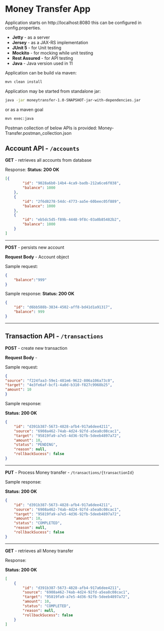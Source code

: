 
# Money Transfer App

Application starts on http://localhost:8080 this can be configured in config.properties.

 - **Jetty** - as a server
 - **Jersey** - as a JAX-RS implementation
 - **JUnit 5** - for Unit testing
 - **Mockito** - for mocking while unit testing
 - **Rest Assured** - for API testing
 - **Java** - Java version used in 11

Application can be build via maven:
```sh
mvn clean install
```

Application may be started from standalone jar:
```sh
java -jar moneytransfer-1.0-SNAPSHOT-jar-with-dependencies.jar
```
or as a maven goal

```sh
mvn exec:java
```
Postman collection of below APIs is provided: Money-Transfer.postman_collection.json


## Account API - `/accounts`

**GET** - retrieves all accounts from database

Response:
**Status: 200 OK**
```json
[{
        "id": "9028a6b0-14b4-4ca9-badb-212a6ce6f038",
        "balance": 1000
    },
    {
        "id": "2f6d8278-54dc-4773-aa5e-60beec05f889",
        "balance": 1000
    },
    {
        "id": "eb5dc5d5-f89b-4448-9f8c-03a0b85482b2",
        "balance": 1000
    }
]
```
---
**POST** - persists new account 


**Request Body** - Account object


Sample request:
```json
{
	"balance":"999"
}
```


Sample response:
**Status: 200 OK**
```json
{
    "id": "d6bb588b-3834-4502-aff8-bd41d1a91317",
    "balance": 999
}
```
---
## Transaction API - `/transactions`

**POST** - create new transaction


**Request Body** - 


Sample request:
```json
{
"source": "f224faa3-59e1-481m6-9622-806a106a73c0",
"target": "4e3fe6af-bcf1-4a0d-b310-f827c9968b25",
"amount": 10
}
```


Sample response:


**Status: 200 OK**
```json
{
    "id": "d391b387-5673-4828-afb4-917a6dee4211",
    "source": "6908a462-74ab-4d24-92fd-a5ea8c08cac1",
    "target": "95819fa9-a7e5-4d36-92fb-5deeb4897a72",
    "amount": 10,
    "status": "PENDING",
    "reason": null,
    "rollbackSucess": false
}
```
---
**PUT** - Process Money transfer - `/transactions/{transactionId}`

Sample response:


**Status: 200 OK**
```json
{
    "id": "d391b387-5673-4828-afb4-917a6dee4211",
    "source": "6908a462-74ab-4d24-92fd-a5ea8c08cac1",
    "target": "95819fa9-a7e5-4d36-92fb-5deeb4897a72",
    "amount": 10,
    "status": "COMPLETED",
    "reason": null,
    "rollbackSucess": false
}
```
---
**GET** - retrieves all Money transfer

Response:

**Status: 200 OK**
```json
[
    {
        "id": "d391b387-5673-4828-afb4-917a6dee4211",
        "source": "6908a462-74ab-4d24-92fd-a5ea8c08cac1",
        "target": "95819fa9-a7e5-4d36-92fb-5deeb4897a72",
        "amount": 10,
        "status": "COMPLETED",
        "reason": null,
        "rollbackSucess": false
    }
]
```
